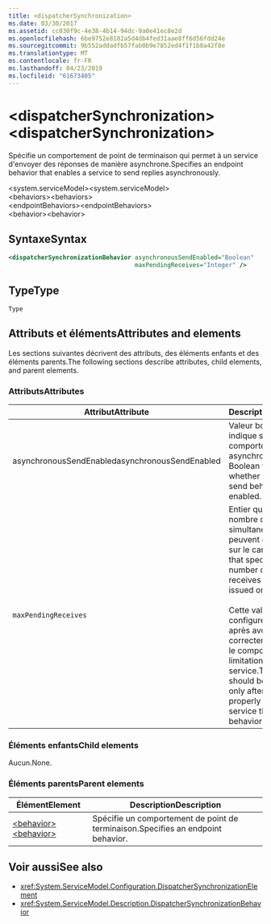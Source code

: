 ```yaml
---
title: <dispatcherSynchronization>
ms.date: 03/30/2017
ms.assetid: cc030f9c-4e38-4b14-94dc-9a0e41ec8e2d
ms.openlocfilehash: 6be9752e8102a5d4db4fed31aae8ff6d56fdd24e
ms.sourcegitcommit: 9b552addadfb57fab0b9e7852ed4f1f1b8a42f8e
ms.translationtype: MT
ms.contentlocale: fr-FR
ms.lasthandoff: 04/23/2019
ms.locfileid: "61673405"
---
```

# <a name="dispatchersynchronization"></a><span data-ttu-id="17f3d-101">\<dispatcherSynchronization></span><span class="sxs-lookup"><span data-stu-id="17f3d-101">\<dispatcherSynchronization></span></span>
  
<span data-ttu-id="17f3d-102">Spécifie un comportement de point de terminaison qui permet à un service d'envoyer des réponses de manière asynchrone.</span><span class="sxs-lookup"><span data-stu-id="17f3d-102">Specifies an endpoint behavior that enables a service to send replies asynchronously.</span></span>  
  
<span data-ttu-id="17f3d-103">\<system.serviceModel></span><span class="sxs-lookup"><span data-stu-id="17f3d-103">\<system.serviceModel></span></span>  
<span data-ttu-id="17f3d-104">\<behaviors></span><span class="sxs-lookup"><span data-stu-id="17f3d-104">\<behaviors></span></span>  
<span data-ttu-id="17f3d-105">\<endpointBehaviors></span><span class="sxs-lookup"><span data-stu-id="17f3d-105">\<endpointBehaviors></span></span>  
<span data-ttu-id="17f3d-106">\<behavior></span><span class="sxs-lookup"><span data-stu-id="17f3d-106">\<behavior></span></span>  
  
## <a name="syntax"></a><span data-ttu-id="17f3d-107">Syntaxe</span><span class="sxs-lookup"><span data-stu-id="17f3d-107">Syntax</span></span>  
  
```xml  
<dispatcherSynchronizationBehavior asynchronousSendEnabled="Boolean"
                                   maxPendingReceives="Integer" />
```  
  
## <a name="type"></a><span data-ttu-id="17f3d-108">Type</span><span class="sxs-lookup"><span data-stu-id="17f3d-108">Type</span></span>  
  
`Type`  
  
## <a name="attributes-and-elements"></a><span data-ttu-id="17f3d-109">Attributs et éléments</span><span class="sxs-lookup"><span data-stu-id="17f3d-109">Attributes and elements</span></span>  
  
<span data-ttu-id="17f3d-110">Les sections suivantes décrivent des attributs, des éléments enfants et des éléments parents.</span><span class="sxs-lookup"><span data-stu-id="17f3d-110">The following sections describe attributes, child elements, and parent elements.</span></span>  
  
### <a name="attributes"></a><span data-ttu-id="17f3d-111">Attributs</span><span class="sxs-lookup"><span data-stu-id="17f3d-111">Attributes</span></span>

| <span data-ttu-id="17f3d-112">Attribut</span><span class="sxs-lookup"><span data-stu-id="17f3d-112">Attribute</span></span>               | <span data-ttu-id="17f3d-113">Description</span><span class="sxs-lookup"><span data-stu-id="17f3d-113">Description</span></span>       |
| ----------------------- | ----------------- |
| <span data-ttu-id="17f3d-114">asynchronousSendEnabled</span><span class="sxs-lookup"><span data-stu-id="17f3d-114">asynchronousSendEnabled</span></span> | <span data-ttu-id="17f3d-115">Valeur booléenne qui indique si un comportement d'envoi asynchrone est activé.</span><span class="sxs-lookup"><span data-stu-id="17f3d-115">A Boolean that specifies whether asynchronous send behavior is enabled.</span></span> |
| `maxPendingReceives`    | <span data-ttu-id="17f3d-116">Entier qui spécifie le nombre de réceptions simultanées qui peuvent être émises sur le canal.</span><span class="sxs-lookup"><span data-stu-id="17f3d-116">An integer that specifies the number of concurrent receives that can be issued on the channel.</span></span><br /><br /> <span data-ttu-id="17f3d-117">Cette valeur doit être configurée uniquement après avoir correctement configuré le comportement de limitation de service.</span><span class="sxs-lookup"><span data-stu-id="17f3d-117">This value should be configured only after you have properly configured service throttling behavior.</span></span> |

### <a name="child-elements"></a><span data-ttu-id="17f3d-118">Éléments enfants</span><span class="sxs-lookup"><span data-stu-id="17f3d-118">Child elements</span></span>

<span data-ttu-id="17f3d-119">Aucun.</span><span class="sxs-lookup"><span data-stu-id="17f3d-119">None.</span></span>

### <a name="parent-elements"></a><span data-ttu-id="17f3d-120">Éléments parents</span><span class="sxs-lookup"><span data-stu-id="17f3d-120">Parent elements</span></span>

| <span data-ttu-id="17f3d-121">Élément</span><span class="sxs-lookup"><span data-stu-id="17f3d-121">Element</span></span> | <span data-ttu-id="17f3d-122">Description</span><span class="sxs-lookup"><span data-stu-id="17f3d-122">Description</span></span> |  
| ------- | ----------- |  
| [<span data-ttu-id="17f3d-123">\<behavior></span><span class="sxs-lookup"><span data-stu-id="17f3d-123">\<behavior></span></span>](../../../../../docs/framework/configure-apps/file-schema/wcf/behavior-of-endpointbehaviors.md)|<span data-ttu-id="17f3d-124">Spécifie un comportement de point de terminaison.</span><span class="sxs-lookup"><span data-stu-id="17f3d-124">Specifies an endpoint behavior.</span></span> |

## <a name="see-also"></a><span data-ttu-id="17f3d-125">Voir aussi</span><span class="sxs-lookup"><span data-stu-id="17f3d-125">See also</span></span>

- <xref:System.ServiceModel.Configuration.DispatcherSynchronizationElement>
- <xref:System.ServiceModel.Description.DispatcherSynchronizationBehavior>
